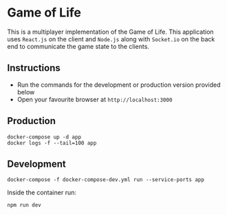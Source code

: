 # Game of Life
This is a multiplayer implementation of the Game of Life. This application uses ```React.js``` on the client and ```Node.js``` along with ```Socket.io``` on the back end to communicate the game state to the clients.

## Instructions
  - Run the commands for the development or production version provided below
  - Open your favourite browser at ```http://localhost:3000```

## Production
```
docker-compose up -d app
docker logs -f --tail=100 app
```

## Development
```
docker-compose -f docker-compose-dev.yml run --service-ports app
```
Inside the container run:
```
npm run dev
```
